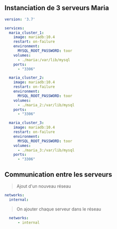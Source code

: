## Instanciation de 3 serveurs Maria
```yml
version: '3.7'

services:
  maria_cluster_1:
    image: mariadb:10.4
    restart: on-failure
    environment:
      MYSQL_ROOT_PASSWORD: toor
    volumes:
      - ./maria:/var/lib/mysql
    ports:
      - "3306"

  maria_cluster_2:
    image: mariadb:10.4
    restart: on-failure
    environment:
      MYSQL_ROOT_PASSWORD: toor
    volumes:
      - ./maria_2:/var/lib/mysql
    ports:
      - "3306"

  maria_cluster_3:
    image: mariadb:10.4
    restart: on-failure
    environment:
      MYSQL_ROOT_PASSWORD: toor
    volumes:
      - ./maria_3:/var/lib/mysql
    ports:
      - "3306"
```

## Communication entre les serveurs
> Ajout d'un nouveau réseau
```yml
networks:
  internal:
```
  
> On ajouter chaque serveur dans le réseau
```yml
  networks:
      - internal
```
